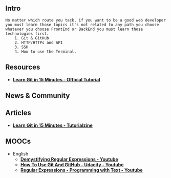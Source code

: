 
## Intro
    No matter which route you tack, if you want to be a good web developer you must learn those topics it's not related to any path you choose whatever you choose FrontEnd or BackEnd you must learn those technologies first.
        1. Git & GitHub
        2. HTTP/HTTPs and API
        3. SSH 
        4. How to use the Terminal.


## Resources
+ **[Learn Git in 15 Minutes - Official Tutorial](https://try.github.io/levels/1/challenges/1)**


## News & Community


## Articles
+ **[Learn Git in 15 Minutes - Tutorialzine](https://tutorialzine.com/2016/06/learn-git-in-30-minutes)**


## MOOCs
- English
    + **[Demystifying Regular Expressions - Youtube](https://www.youtube.com/watch?v=EkluES9Rvak)**
    + **[How To Use Git And GitHub - Udacity - Youtube](https://www.youtube.com/watch?v=Ytux4IOAR_s&list=PLwygftUY318GeCz26jz45yuMWazLgJmxZ)**
    + **[Regular Expressions - Programming with Text - Youtube](https://www.youtube.com/playlist?list=PLRqwX-V7Uu6YEypLuls7iidwHMdCM6o2w)**